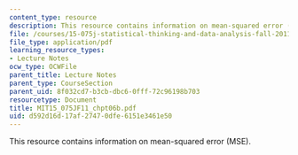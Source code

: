 ```yaml
---
content_type: resource
description: This resource contains information on mean-squared error (MSE).
file: /courses/15-075j-statistical-thinking-and-data-analysis-fall-2011/d592d16d17af27470dfe6151e3461e50_MIT15_075JF11_chpt06b.pdf
file_type: application/pdf
learning_resource_types:
- Lecture Notes
ocw_type: OCWFile
parent_title: Lecture Notes
parent_type: CourseSection
parent_uid: 8f032cd7-b3cb-dbc6-0fff-72c96198b703
resourcetype: Document
title: MIT15_075JF11_chpt06b.pdf
uid: d592d16d-17af-2747-0dfe-6151e3461e50
---
```

This resource contains information on mean-squared error (MSE).

